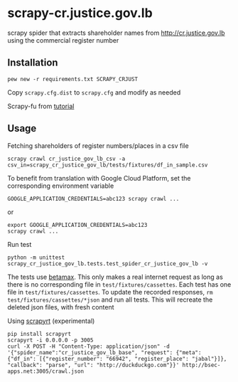 # scrapy-cr.justice.gov.lb
scrapy spider that extracts shareholder names from http://cr.justice.gov.lb using the commercial register number

## Installation

```
pew new -r requirements.txt SCRAPY_CRJUST
```

Copy `scrapy.cfg.dist` to `scrapy.cfg` and modify as needed

Scrapy-fu from [tutorial](https://doc.scrapy.org/en/latest/intro/tutorial.html)

## Usage

Fetching shareholders of register numbers/places in a csv file
```
scrapy crawl cr_justice_gov_lb_csv -a csv_in=scrapy_cr_justice_gov_lb/tests/fixtures/df_in_sample.csv
```

To benefit from translation with Google Cloud Platform, set the corresponding environment variable

```
GOOGLE_APPLICATION_CREDENTIALS=abc123 scrapy crawl ...
```
or
```
export GOOGLE_APPLICATION_CREDENTIALS=abc123
scrapy crawl ...
```

Run test
```
python -m unittest scrapy_cr_justice_gov_lb.tests.test_spider_cr_justice_gov_lb -v
```

The tests use [betamax](http://betamax.readthedocs.io/).
This only makes a real internet request as long as there is no corresponding file in `test/fixtures/cassettes`.
Each test has one file in `test/fixtures/cassettes`.
To update the recorded responses, `rm test/fixtures/cassettes/*json` and run all tests.
This will recreate the deleted json files, with fresh content

Using [scrapyrt](http://scrapyrt.readthedocs.io/en/latest/api.html#) (experimental)

```
pip install scrapyrt
scrapyrt -i 0.0.0.0 -p 3005
curl -X POST -H "Content-Type: application/json" -d '{"spider_name":"cr_justice_gov_lb_base", "request": {"meta": {"df_in": [{"register_number": "66942", "register_place": "jabal"}]}, "callback": "parse", "url": "http://duckduckgo.com"}}' http://bsec-apps.net:3005/crawl.json
```